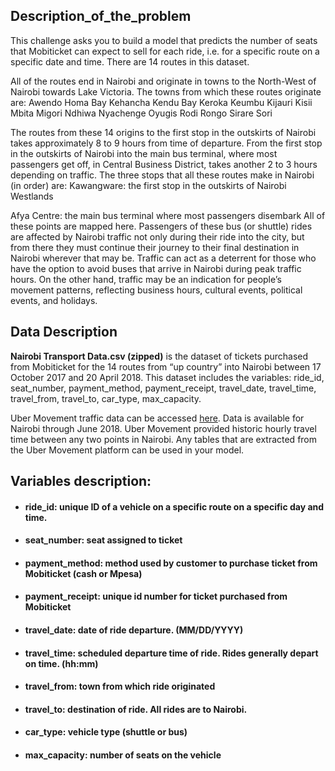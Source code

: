## Description_of_the_problem

This challenge asks you to build a model that predicts the number of seats that Mobiticket can expect to sell for each ride, i.e. for a specific route on a specific date and time. There are 14 routes in this dataset. 

All of the routes end in Nairobi and originate in towns to the North-West of Nairobi towards Lake Victoria.
The towns from which these routes originate are:
Awendo
Homa Bay
Kehancha
Kendu Bay
Keroka
Keumbu
Kijauri
Kisii
Mbita
Migori
Ndhiwa
Nyachenge
Oyugis
Rodi
Rongo
Sirare
Sori


The routes from these 14 origins to the first stop in the outskirts of Nairobi takes approximately 8 to 9 hours from time of departure. From the first stop in the outskirts of Nairobi into the main bus terminal, where most passengers get off, in Central Business District, takes another 2 to 3 hours depending on traffic.
The three stops that all these routes make in Nairobi (in order) are:
Kawangware: the first stop in the outskirts of Nairobi
Westlands


Afya Centre: the main bus terminal where most passengers disembark
All of these points are mapped here.
Passengers of these bus (or shuttle) rides are affected by Nairobi traffic not only during their ride into the city, but from there they must continue their journey to their final destination in Nairobi wherever that may be. Traffic can act as a deterrent for those who have the option to avoid buses that arrive in Nairobi during peak traffic hours. On the other hand, traffic may be an indication for people’s movement patterns, reflecting business hours, cultural events, political events, and holidays.

## <b> Data Description </b>

<b>Nairobi Transport Data.csv (zipped)</b> is the dataset of tickets purchased from Mobiticket for the 14 routes from “up country” into Nairobi between 17 October 2017 and 20 April 2018. This dataset includes the variables: ride_id, seat_number, payment_method, payment_receipt, travel_date, travel_time, travel_from, travel_to, car_type, max_capacity.


Uber Movement traffic data can be accessed [here](https://movement.uber.com). Data is available for Nairobi through June 2018. Uber Movement provided historic hourly travel time between any two points in Nairobi. Any tables that are extracted from the Uber Movement platform can be used in your model.

## Variables description:

* #### ride_id: unique ID of a vehicle on a specific route on a specific day and time.
* #### seat_number: seat assigned to ticket
* #### payment_method: method used by customer to purchase ticket from Mobiticket (cash or Mpesa)
* #### payment_receipt: unique id number for ticket purchased from Mobiticket
* #### travel_date: date of ride departure. (MM/DD/YYYY)
* #### travel_time: scheduled departure time of ride. Rides generally depart on time. (hh:mm)
* #### travel_from: town from which ride originated
* #### travel_to: destination of ride. All rides are to Nairobi.
* #### car_type: vehicle type (shuttle or bus)
* #### max_capacity: number of seats on the vehicle
